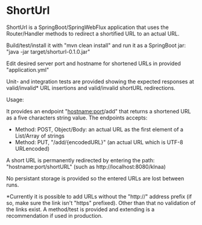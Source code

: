 
# ShortUrl

ShortUrl is a SpringBoot/SpringWebFlux application that uses the Router/Handler methods to redirect a shortified URL to an actual URL.

Build/test/install it with "mvn clean install" and run it as a SpringBoot jar: "java -jar target/shorturl-0.1.0.jar"

Edit desired server port and hostname for shortened URLs in provided "application.yml"

Unit- and integration tests are provided showing the expected responses at valid/invalid* URL insertions and valid/invalid shortURL redirections.

Usage:

It provides an endpoint "<hostname:port>/add" that returns a shortened URL as a five characters string value. The endpoints accepts:
- Method: POST, Object/Body: an actual URL as the first element of a List/Array of strings
- Method: PUT, "/add/{encodedURL}"  (an actual URL which is UTF-8 URLencoded)

A short URL is permanently redirected by entering the path: "hostname:port/shortURL" (such as http://localhost:8080/klnaa)
  
No persistant storage is provided so the entered URLs are lost between runs.

*Currently it is possible to add URLs without the "http://" address prefix (if so, make sure the link isn't "https" prefixed). Other than that no validation of the links exist. A method/test is provided and extending is a recommendation if used in production.

